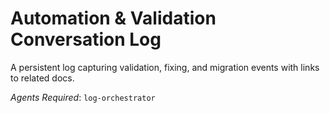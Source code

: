 # Automation & Validation Conversation Log

A persistent log capturing validation, fixing, and migration events with links to related docs.

*Agents Required*: `log-orchestrator`
